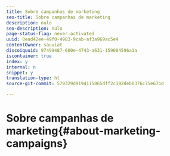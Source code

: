```yaml
---
title: Sobre campanhas de marketing
seo-title: Sobre campanhas de marketing
description: nulo
seo-description: nulo
page-status-flag: never-activated
uuid: 8ead42ee-49f0-4983-9cab-af3a969ac5e4
contentOwner: sauviat
discoiquuid: 97499487-600e-4743-a631-159084596a1a
iscontainer: true
index: y
internal: n
snippet: y
translation-type: ht
source-git-commit: 579329d9194115065dff2c192deb0376c75e67bd

---
```



# Sobre campanhas de marketing{#about-marketing-campaigns}

